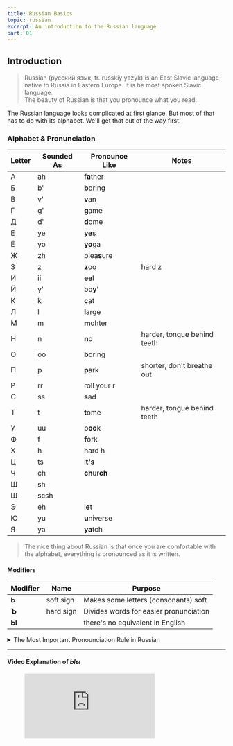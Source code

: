 ```yaml
---
title: Russian Basics
topic: russian
excerpt: An introduction to the Russian language
part: 01
---
```


## Introduction

> Russian (русский язык, tr. russkiy yazyk) is an East Slavic language native to Russia in Eastern Europe. It is he most spoken Slavic language.  
> The beauty of Russian is that you pronounce what you read.

The Russian language looks complicated at first glance. But most of that has to do with its alphabet. We'll get that out of the way first.

### Alphabet & Pronunciation

| Letter | Sounded As | Pronounce Like | Notes                       |
| ------ | ---------- | -------------- | --------------------------- |
| А      | ah         | f**a**ther     |                             |
| Б      | b'         | **b**oring     |                             |
| В      | v'         | **v**an        |                             |
| Г      | g'         | **g**ame       |                             |
| Д      | d'         | **d**ome       |                             |
| Е      | ye         | **ye**s        |                             |
| Ё      | yo         | **yo**ga       |                             |
| Ж      | zh         | plea**s**ure   |                             |
| З      | z          | **z**oo        | hard z                      |
| И      | ii         | **ee**l        |                             |
| Й      | y'         | bo**y'**       |                             |
| К      | k          | **c**at        |                             |
| Л      | l          | **l**arge      |                             |
| М      | m          | **m**ohter     |                             |
| Н      | n          | **n**o         | harder, tongue behind teeth |
| О      | oo         | **b**oring     |                             |
| П      | p          | **p**ark       | shorter, don't breathe out  |
| Р      | rr         | roll your r    |                             |
| С      | ss         | **s**ad        |                             |
| Т      | t          | **t**ome       | harder, tongue behind teeth |
| У      | uu         | b**oo**k       |                             |
| Ф      | f          | **f**ork       |                             |
| Х      | h          | hard h         |                             |
| Ц      | ts         | i**t's**       |                             |
| Ч      | ch         | **ch**ur**ch** |                             |
| Ш      | sh         |                |                             |
| Щ      | scsh       |                |                             |
| Э      | eh         | l**e**t        |                             |
| Ю      | yu         | **u**niverse   |                             |
| Я      | ya         | **ya**tch      |

> The nice thing about Russian is that once you are comfortable with the alphabet, everything is pronounced as it is written.

#### Modifiers

| Modifier | Name      | Purpose                                |
| -------- | --------- | -------------------------------------- |
| **Ь**    | soft sign | Makes some letters (consonants) soft   |
| **Ъ**    | hard sign | Divides words for easier pronunciation |
| **Ы**    |           | there's no equivalent in English       |

<details>
<summary markdown="span">The Most Important Pronounciation Rule in Russian</summary>
<b>NO ONE CARES!</b>
</details>

---

#### Video Explanation of _Ыы_

<figure className="video_container">
  <iframe  src="https://www.youtube.com/embed/w9hogVBFECQ"  frameBorder={0} allowFullScreen={true}> </iframe>
</figure>
